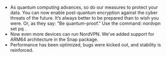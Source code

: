 * As quantum computing advances, so do our measures to protect your data. You can now enable post-quantum encryption against the cyber threats of the future. It’s always better to be prepared than to wish you were. Or, as they say: "Be quantum-proof." Use the command: nordvpn set pq <enable>.
* Now even more devices can run NordVPN. We’ve added support for ARM64 architecture in the Snap package.
* Performance has been optimized, bugs were kicked out, and stability is reinforced.
